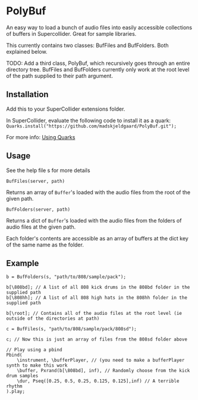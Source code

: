 # PolyBuf

An easy way to load a bunch of audio files into easily accessible collections of
buffers in Supercollider. Great for sample libraries.

This currently contains two classes: BufFiles and BufFolders. Both explained
below.

TODO: Add a third class, PolyBuf, which recursively goes through an entire
directory tree. BufFiles and BufFolders currently only work at the root level of
the path supplied to their path argument.

## Installation

Add this to your SuperCollider extensions folder.

In SuperCollider, evaluate the following code to install it as a quark: `Quarks.install("https://github.com/madskjeldgaard/PolyBuf.git");`

For more info: [Using Quarks](http://doc.sccode.org/Guides/UsingQuarks.html)

## Usage

See the help file s for more details

`BufFiles(server, path)`

Returns an array of `Buffer`'s loaded with the audio files from the root of the given path.

`BufFolders(server, path)`

Returns a dict of `Buffer`'s loaded with the audio files from the folders of audio files at the given path.

Each folder's contents are accessible as an array of buffers at the dict key of the same name as the folder.

## Example

```
b = BufFolders(s, "path/to/808/sample/pack");

b[\808bd]; // A list of all 808 kick drums in the 808bd folder in the supplied path
b[\808hh]; // A list of all 808 high hats in the 808hh folder in the supplied path

b[\root]; // Contains all of the audio files at the root level (ie outside of the directories at path)

c = BufFiles(s, "path/to/808/sample/pack/808sd");

c; // Now this is just an array of files from the 808sd folder above

// Play using a pbind
Pbind(
    \instrument, \bufferPlayer, // (you need to make a bufferPlayer synth to make this work
    \buffer, Pxrand(b[\808bd], inf), // Randomly choose from the kick drum samples
    \dur, Pseq([0.25, 0.5, 0.25, 0.125, 0.125],inf) // A terrible rhythm
).play;
```
